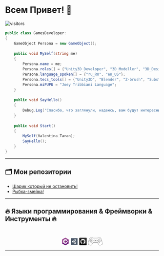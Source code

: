 # Всем Привет! 👋

![visitors](https://visitor-badge.laobi.icu/badge?page_id=Taran-Tina)

```csharp
public class GamesDeveloper:
{
    GameObject Persona = new GameObject();
       
    public void MySelf(string me)
    {
        Persona.name = me;
        Persona.roles[] = {"Unity3D_Developer", "3D_Modeller", "3D_Designer"};
        Persona.language_spoken[] = {"ru_RU", "en_US"};
        Persona.tecs_tools[] = {"Unity3D", "Blender", "Z-brush", "Substance 3D Painter", "Lumion"};
        Persona.miPUPU = "Joey Tribbiani Language";
    }   
    
    public void SayHello()
    {
        Debug.Log("Спасибо, что заглянули, надеюсь, вам будут интересны мои работы.");
    }
    
    public void Start()
    {
        MySelf(Valentina_Taran);
        SayHello();
    }
}
```
<hr>

## 🗂️ Мои репозитории
* <a href="https://github.com/Taran-Tina/HelixJump"> Шарик который не остановить! </a>
* <a href="https://github.com/Taran-Tina/Snake"> Рыбка-змейка! </a> 

<hr>

## 🔥 Языки программирования & Фреймворки & Инструменты 🔥
<br>

<p align="center">
  <code><img title="C#" height="25" src="images/cSharp.svg"></code>
  <code><img title="Unity3D" height="25" src="images/unity3d.svg"></code>
  <code><img title="GitHub" height="25" src="images/github.svg"></code>
  <code><a href="https://www.youtube.com/watch?v=H3dToD7_ATU"><img title="GitHub" height="25" src="images/mipupu.svg"></a></code>
</p>

<hr>
